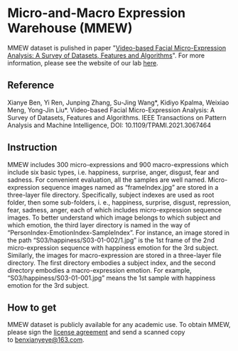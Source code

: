 # Micro-and-Macro Expression Warehouse (MMEW)
MMEW dataset is pulished in paper "[Video-based Facial Micro-Expression Analysis: A Survey of Datasets, Features and Algorithms](https://ieeexplore.ieee.org/abstract/document/9382112)". For more information, please see the website of our lab [here](http://www.dpailab.com/database.html).
## Reference
Xianye Ben, Yi Ren, Junping Zhang, Su-Jing Wang*, Kidiyo Kpalma, Weixiao Meng, Yong-Jin Liu*. Video-based Facial Micro-Expression Analysis: A Survey of Datasets, Features and Algorithms. IEEE Transactions on Pattern Analysis and Machine Intelligence, DOI: 10.1109/TPAMI.2021.3067464
## Instruction
MMEW includes 300 micro-expressions and 900 macro-expressions which include six basic types, i.e. happiness, surprise, anger, disgust, fear and sadness. For convenient evaluation, all the samples are well named. Micro-expression sequence images named as “frameIndex.jpg” are stored in a three-layer file directory. Specifically, subject indexes are used as root folder, then some sub-folders, i. e., happiness, surprise, disgust, repression, fear, sadness, anger, each of which includes micro-expression sequence images. To better understand which image belongs to which subject and which emotion, the third layer directory is named in the way of “PersonIndex-EmotionIndex-SampleIndex”. For instance, an image stored in the path “S03/happiness/S03-01-002/1.jpg” is the 1st frame of the 2nd micro-expression sequence with happiness emotion for the 3rd subject. Similarly, the images for macro-expression are stored in a three-layer file directory. The first directory embodies a subject index, and the second directory embodies a macro-expression emotion. For example, “S03/happiness/S03-01-001.jpg” means the 1st sample with happiness emotion for the 3rd subject.
## How to get
MMEW dataset is publicly available for any academic use. To obtain MMEW, please sign the [license agreement](http://www.dpailab.com/Group_files/pdf/MMEW%20release%20agreement-wenqiang.pdf) and send a scanned copy to benxianyeye@163.com.
